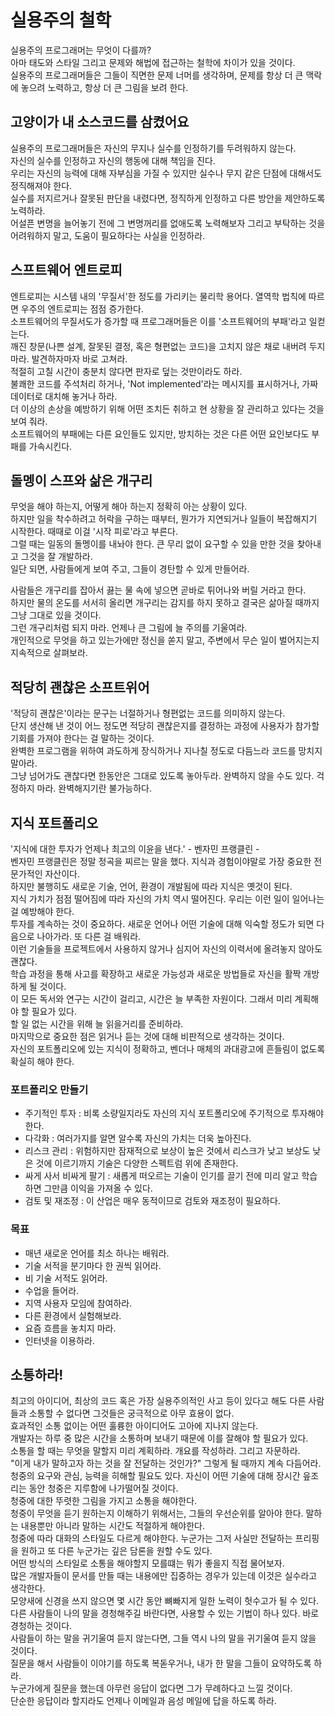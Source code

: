 # 실용주의 철학
실용주의 프로그래머는 무엇이 다를까?  
아마 태도와 스타일 그리고 문제와 해법에 접근하는 철학에 차이가 있을 것이다.  
실용주의 프로그래머들은 그들이 직면한 문제 너머를 생각하며, 문제를 항상 더 큰 맥락에 놓으려 노력하고, 항상 더 큰 그림을 보려 한다.  

## 고양이가 내 소스코드를 삼켰어요
실용주의 프로그래머들은 자신의 무지나 실수를 인정하기를 두려워하지 않는다.  
자신의 실수를 인정하고 자신의 행동에 대해 책임을 진다.  
우리는 자신의 능력에 대해 자부심을 가질 수 있지만 실수나 무지 같은 단점에 대해서도 정직해져야 한다.  
실수를 저지르거나 잘못된 판단을 내렸다면, 정직하게 인정하고 다른 방안을 제안하도록 노력하라.  
어설픈 변명을 늘어놓기 전에 그 변명꺼리를 없애도록 노력해보자 그리고 부탁하는 것을 어려워하지 말고, 도움이 필요하다는 사실을 인정하라.  

## 스프트웨어 엔트로피
엔트로피는 시스템 내의 '무질서'한 정도를 가리키는 물리학 용어다. 열역학 법칙에 따르면 우주의 엔트로피는 점점 증가한다.  
소프트웨어의 무질서도가 증가할 때 프로그래머들은 이를 '소프트웨어의 부패'라고 일컫는다.  
깨진 창문(나쁜 설계, 잘못된 결정, 혹은 형편없는 코드)을 고치지 않은 채로 내버려 두지 마라. 발견하자마자 바로 고쳐라.  
적절히 고칠 시간이 충분치 않다면 판자로 덮는 것만이라도 하라.  
불쾌한 코드를 주석처리 하거나, 'Not implemented'라는 메시지를 표시하거나, 가짜 데이터로 대치해 놓거나 하라.  
더 이상의 손상을 예방하기 위해 어떤 조치든 취하고 현 상황을 잘 관리하고 있다는 것을 보여 줘라.  
소프트웨어의 부패에는 다른 요인들도 있지만, 방치하는 것은 다른 어떤 요인보다도 부패를 가속시킨다.  

## 돌멩이 스프와 삶은 개구리
무엇을 해야 하는지, 어떻게 해아 하는지 정확히 아는 상황이 있다.  
하지만 일을 착수하려고 허락을 구하는 때부터, 뭔가가 지연되거나 일들이 복잡해지기 시작한다. 때때로 이걸 '시작 피로'라고 부른다.  
그럴 때는 일동의 돌멩이를 내놔야 한다. 큰 무리 없이 요구할 수 있을 만한 것을 찾아내고 그것을 잘 개발하라.  
일단 되면, 사람들에게 보여 주고, 그들이 경탄할 수 있게 만들어라.  

사람들은 개구리를 잡아서 끓는 물 속에 넣으면 곧바로 튀어나와 버릴 거라고 한다.  
하지만 물의 온도를 서서히 올리면 개구리는 감지를 하지 못하고 결국은 삶아질 때까지 그냥 그대로 있을 것이다.  
그런 개구리처럼 되지 마라. 언제나 큰 그림에 늘 주의를 기울여라.  
개인적으로 무엇을 하고 있는가에만 정신을 쏟지 말고, 주변에서 무슨 일이 벌어지는지 지속적으로 살펴보라.

## 적당히 괜찮은 소프트위어
'적당히 괜찮은'이라는 문구는 너절하거나 형편없는 코드를 의미하지 않는다.  
단지 생산해 낸 것이 어느 정도면 적당히 괜찮은지를 결정하는 과정에 사용자가 참가할 기회를 가져야 한다는 걸 말하는 것이다.  
완벽한 프로그램을 위하여 과도하게 장식하거나 지나칠 정도로 다듬느라 코드를 망치지 말아라.  
그냥 넘어가도 괜찮다면 한동안은 그대로 있도록 놓아두라. 완벽하지 않을 수도 있다. 걱정하지 마라. 완벽해지기란 불가능하다.  

## 지식 포트폴리오
'지식에 대한 투자가 언제나 최고의 이윤을 낸다.' - 벤자민 프랭클린 -  
벤자민 프랭클린은 정말 정곡을 찌르는 말을 했다. 지식과 경험이야말로 가장 중요한 전문가적인 자산이다.  
하지만 불행히도 새로운 기술, 언어, 환경이 개발됨에 따라 지식은 옛것이 된다.  
지식 가치가 점점 떨어짐에 따라 자신의 가치 역시 떨어진다. 우리는 이런 일이 일어나는 걸 예방해야 한다.  
투자를 계속하는 것이 중요하다. 새로운 언어나 어떤 기술에 대해 익숙할 정도가 되면 다음으로 나아가라. 또 다른 걸 배워라.  
이런 기술들을 프로젝트에서 사용하지 않거나 심지어 자신의 이력서에 올려놓지 않아도 괜찮다.  
학습 과정을 통해 사고를 확장하고 새로운 가능성과 새로운 방법들로 자신을 활짝 개방하게 될 것이다.  
이 모든 독서와 연구는 시간이 걸리고, 시간은 늘 부족한 자원이다. 그래서 미리 계획해야 할 필요가 있다.  
할 일 없는 시간을 위해 늘 읽을거리를 준비하라.  
마지막으로 중요한 점은 읽거나 듣는 것에 대해 비판적으로 생각하는 것이다.  
자신의 포트폴리오에 있는 지식이 정확하고, 벤더나 매체의 과대광고에 흔들림이 없도록 확실히 해야 한다.  
### 포트폴리오 만들기
- 주기적인 투자 : 비록 소량일지라도 자신의 지식 포트폴리오에 주기적으로 투자해야 한다. 
- 다각화 : 여러가지를 알면 알수록 자신의 가치는 더욱 높아진다. 
- 리스크 관리 : 위험하지만 잠재적으로 보상이 높은 것에서 리스크가 낮고 보상도 낮은 것에 이르기까지 기술은 다양한 스펙트럼 위에 존재한다. 
- 싸게 사서 비싸게 팔기 : 새롭게 떠오르는 기술이 인기를 끌기 전에 미리 알고 학습하면 그만큼 이익을 가져올 수 있다. 
- 검토 및 재조정 : 이 산업은 매우 동적이므로 검토와 재조정이 필요하다.
### 목표
- 매년 새로운 언어를 최소 하나는 배워라.
- 기술 서적을 분기마다 한 권씩 읽어라. 
- 비 기술 서적도 읽어라. 
- 수업을 들어라.
- 지역 사용자 모임에 참여하라.
- 다른 환경에서 실험해보라. 
- 요즘 흐름을 놓치지 마라.
- 인터넷을 이용하라. 

## 소통하라!
최고의 아이디어, 최상의 코드 혹은 가장 실용주의적인 사고 등이 있다고 해도 다른 사람들과 소통할 수 없다면 그것들은 궁극적으로 아무 효용이 없다.  
효과적인 소통 없이는 어떤 훌륭한 아이디어도 고아에 지나지 않는다.  
개발자는 하루 중 많은 시간을 소통하며 보내기 때문에 이를 잘해야 할 필요가 있다.  
소통을 할 때는 무엇을 말할지 미리 계획하라. 개요를 작성하라. 그리고 자문하라.  
"이게 내가 말하고자 하는 것을 잘 전달하는 것인가?" 그렇게 될 때까지 계속 다듬어라.  
청중의 요구와 관심, 능력을 히해할 필요도 있다. 자신이 어떤 기술에 대해 장시간 읖조리는 동안 청중은 지루함에 나가떨어질 것이다.  
청중에 대한 뚜렷한 그림을 가지고 소통을 해야한다.  
청중이 무엇을 듣기 원하는지 이해하기 위해서는, 그들의 우선순위를 알아야 한다.  말하는 내용뿐만 아니라 말하는 시간도 적절하게 해야한다.  
청중에 따라 대화의 스타일도 다르게 해야한다. 누군가는 그저 사실만 전달하는 프리핑을 원하고 또 다른 누군가는 깊은 담론을 원할 수도 있다.  
어떤 방식의 스타일로 소통을 해야할지 모를떄는 뭐가 좋을지 직접 물어보자.  
많은 개발자들이 문서를 만들 때는 내용에만 집중하는 경우가 있는데 이것은 실수라고 생각한다.  
모양새에 신경을 쓰지 않으면 몇 시간 동안 뼈빠지게 일한 노력이 헛수고가 될 수 있다.  
다른 사람들이 나의 말을 경청해주길 바란다면, 사용할 수 있는 기법이 하나 있다. 바로 경청하는 것이다.  
사람들이 하는 말을 귀기울여 듣지 않는다면, 그들 역시 나의 말을 귀기울여 듣지 않을 것이다.  
질문을 해서 사람들이 이야기를 하도록 복돋우거나, 내가 한 말을 그들이 요약하도록 하라.  
누군가에게 질문을 했는데 아무런 응답이 없다면 그가 무례하다고 느낄 것이다.  
단순한 응답이라 할지라도 언제나 이메일과 음성 메일에 답을 하도록 하라.  